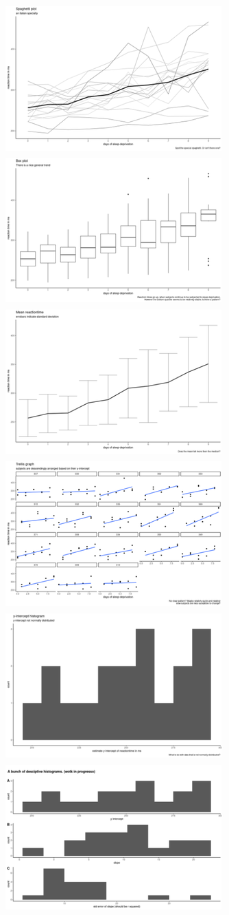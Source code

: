 ![](Figs/spagettiplot-1.png)

![](Figs/boxplot-1.png)

![](Figs/unnamed-chunk-1-1.png)

![](Figs/Trellis%20graph-1.png)

![](Figs/Subject%20variability-1.png)

![](Figs/Histograms-1.png)
